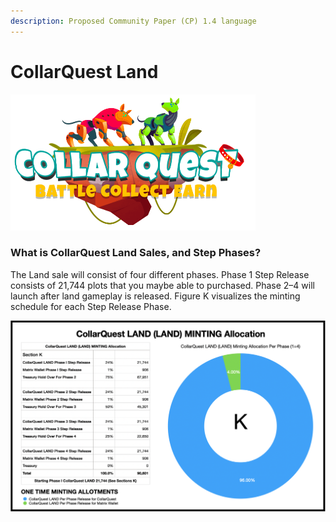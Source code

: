 ```yaml
---
description: Proposed Community Paper (CP) 1.4 language
---
```


# CollarQuest Land

![CollarQuest a Metaverse Play2Earn Ecosystem](../../.gitbook/assets/CollarQuest-SM.png)

### **What is CollarQuest Land Sales, and Step Phases?** <a href="#4edc" id="4edc"></a>

The Land sale will consist of four different phases. Phase 1 Step Release consists of 21,744 plots that you maybe able to purchased.  Phase 2–4 will launch after land gameplay is released.  Figure K visualizes the minting schedule for each Step Release Phase.

![Figure K (Subject to Change)](<../../.gitbook/assets/LAND Minting.png>)
